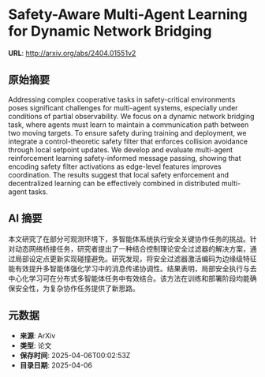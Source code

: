 # Safety-Aware Multi-Agent Learning for Dynamic Network Bridging

**URL**: http://arxiv.org/abs/2404.01551v2

## 原始摘要

Addressing complex cooperative tasks in safety-critical environments poses
significant challenges for multi-agent systems, especially under conditions of
partial observability. We focus on a dynamic network bridging task, where
agents must learn to maintain a communication path between two moving targets.
To ensure safety during training and deployment, we integrate a
control-theoretic safety filter that enforces collision avoidance through local
setpoint updates. We develop and evaluate multi-agent reinforcement learning
safety-informed message passing, showing that encoding safety filter
activations as edge-level features improves coordination. The results suggest
that local safety enforcement and decentralized learning can be effectively
combined in distributed multi-agent tasks.


## AI 摘要

本文研究了在部分可观测环境下，多智能体系统执行安全关键协作任务的挑战。针对动态网络桥接任务，研究者提出了一种结合控制理论安全过滤器的解决方案，通过局部设定点更新实现碰撞避免。研究发现，将安全过滤器激活编码为边缘级特征能有效提升多智能体强化学习中的消息传递协调性。结果表明，局部安全执行与去中心化学习可在分布式多智能体任务中有效结合。该方法在训练和部署阶段均能确保安全性，为复杂协作任务提供了新思路。

## 元数据

- **来源**: ArXiv
- **类型**: 论文
- **保存时间**: 2025-04-06T00:02:53Z
- **目录日期**: 2025-04-06
